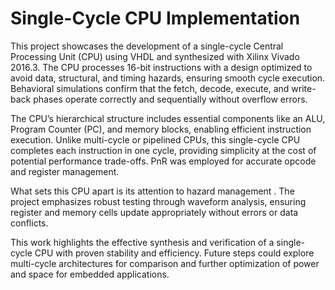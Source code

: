 # Single-Cycle CPU Implementation
This project showcases the development of a single-cycle Central Processing Unit (CPU) using VHDL and synthesized with Xilinx Vivado 2016.3. The CPU processes 16-bit instructions with a design optimized to avoid data, structural, and timing hazards, ensuring smooth cycle execution. Behavioral simulations confirm that the fetch, decode, execute, and write-back phases operate correctly and sequentially without overflow errors.

The CPU’s hierarchical structure includes essential components like an ALU, Program Counter (PC), and memory blocks, enabling efficient instruction execution. Unlike multi-cycle or pipelined CPUs, this single-cycle CPU completes each instruction in one cycle, providing simplicity at the cost of potential performance trade-offs. PnR was employed for accurate opcode and register management.

What sets this CPU apart is its attention to hazard management . The project emphasizes robust testing through waveform analysis, ensuring register and memory cells update appropriately without errors or data conflicts.

This work highlights the effective synthesis and verification of a single-cycle CPU with proven stability and efficiency. Future steps could explore multi-cycle architectures for comparison and further optimization of power and space for embedded applications.
